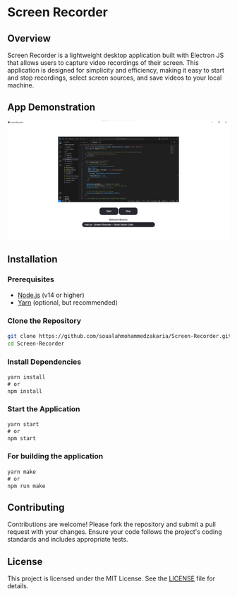 # Screen Recorder

## Overview

Screen Recorder is a lightweight desktop application built with Electron JS that allows users to capture video recordings of their screen. This application is designed for simplicity and efficiency, making it easy to start and stop recordings, select screen sources, and save videos to your local machine.

## App Demonstration

![App Screenshot](.githubutils/app_screenshot.png)

## Installation

### Prerequisites

- [Node.js](https://nodejs.org/) (v14 or higher)
- [Yarn](https://yarnpkg.com/) (optional, but recommended)

### Clone the Repository

```bash
git clone https://github.com/soualahmohammedzakaria/Screen-Recorder.git
cd Screen-Recorder
```

### Install Dependencies

```
yarn install
# or
npm install
```

### Start the Application

```
yarn start
# or
npm start
```

### For building the application

```
yarn make
# or
npm run make
```

## Contributing

Contributions are welcome! Please fork the repository and submit a pull request with your changes. Ensure your code follows the project's coding standards and includes appropriate tests.

## License

This project is licensed under the MIT License. See the [LICENSE](LICENSE) file for details.